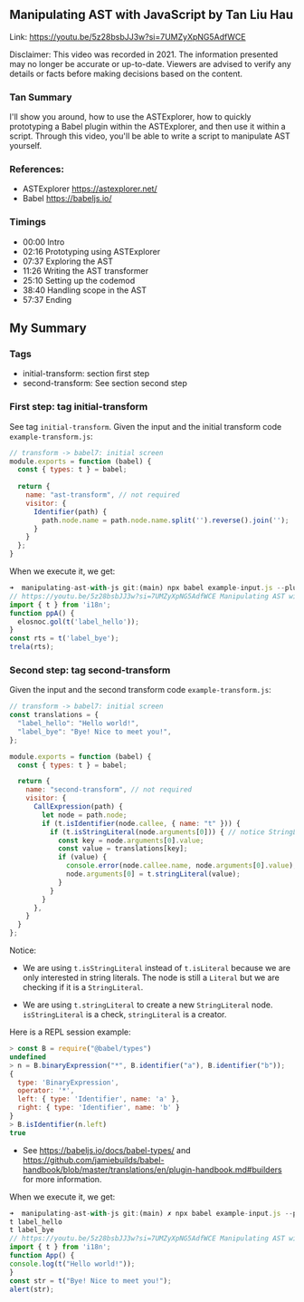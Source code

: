 ## Manipulating AST with JavaScript by Tan Liu Hau

Link: https://youtu.be/5z28bsbJJ3w?si=7UMZyXpNG5AdfWCE 

Disclaimer: This video was recorded in 2021. The information presented may no longer be accurate or up-to-date. Viewers are advised to verify any details or facts before making decisions based on the content.

### Tan Summary 

I'll show you around, how to use the ASTExplorer, how to quickly prototyping a Babel plugin within the ASTExplorer, and then use it within a script. Through this video, you'll be able to write a script to manipulate AST yourself.

### References: 

- ASTExplorer https://astexplorer.net/
- Babel https://babeljs.io/

### Timings

- 00:00 Intro
- 02:16 Prototyping using ASTExplorer
- 07:37 Exploring the AST
- 11:26 Writing the AST transformer
- 25:10 Setting up the codemod
- 38:40 Handling scope in the AST
- 57:37 Ending

## My Summary

### Tags

- initial-transform: section first step
- second-transform: See section second step


### First step: tag initial-transform

See tag `initial-transform`. Given the input and the initial transform code `example-transform.js`:

```js
// transform -> babel7: initial screen
module.exports = function (babel) {
  const { types: t } = babel;
  
  return {
    name: "ast-transform", // not required
    visitor: {
      Identifier(path) {
        path.node.name = path.node.name.split('').reverse().join('');
      }
    }
  };
}
```
When we execute it, we get:

```js
➜  manipulating-ast-with-js git:(main) npx babel example-input.js --plugins=./example-transform.js
// https://youtu.be/5z28bsbJJ3w?si=7UMZyXpNG5AdfWCE Manipulating AST with JavaScript by Tan Liu Hau
import { t } from 'i18n';
function ppA() {
  elosnoc.gol(t('label_hello'));
}
const rts = t('label_bye');
trela(rts);
```

### Second step: tag second-transform

Given the input and the second transform code `example-transform.js`:

```js
// transform -> babel7: initial screen
const translations = {
  "label_hello": "Hello world!",
  "label_bye": "Bye! Nice to meet you!",
};

module.exports = function (babel) {
  const { types: t } = babel;

  return {
    name: "second-transform", // not required
    visitor: {
      CallExpression(path) {
        let node = path.node;
        if (t.isIdentifier(node.callee, { name: "t" })) {
          if (t.isStringLiteral(node.arguments[0])) { // notice StringLiteral, not Literal
            const key = node.arguments[0].value;
            const value = translations[key];
            if (value) {
              console.error(node.callee.name, node.arguments[0].value);
              node.arguments[0] = t.stringLiteral(value);
            }
          }
        }
      },
    }
  }
};
```
Notice:

- We are using `t.isStringLiteral` instead of `t.isLiteral` because we are only interested in string literals. The node is still a `Literal` but we are checking if it is a `StringLiteral`.

- We are using `t.stringLiteral` to create a new `StringLiteral` node. `isStringLiteral` is a check, `stringLiteral` is a creator.

Here is a REPL session example:

```js
> const B = require("@babel/types")
undefined
> n = B.binaryExpression("*", B.identifier("a"), B.identifier("b"));
{
  type: 'BinaryExpression',
  operator: '*',
  left: { type: 'Identifier', name: 'a' },
  right: { type: 'Identifier', name: 'b' }
}
> B.isIdentifier(n.left)
true
```

- See https://babeljs.io/docs/babel-types/  and https://github.com/jamiebuilds/babel-handbook/blob/master/translations/en/plugin-handbook.md#builders for more information.

When we execute it, we get:
  
  ```js
➜  manipulating-ast-with-js git:(main) ✗ npx babel example-input.js --plugins=./example-transform.js
t label_hello
t label_bye
// https://youtu.be/5z28bsbJJ3w?si=7UMZyXpNG5AdfWCE Manipulating AST with JavaScript by Tan Liu Hau
import { t } from 'i18n';
function App() {
  console.log(t("Hello world!"));
}
const str = t("Bye! Nice to meet you!");
alert(str);
```